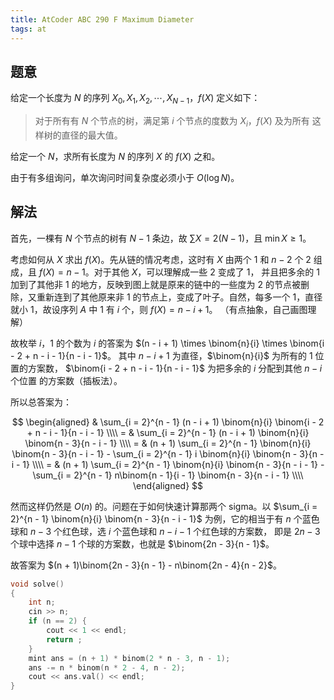 ```yaml
---
title: AtCoder ABC 290 F Maximum Diameter
tags: at
---
```


## 题意

给定一个长度为 $N$ 的序列 $X_0, X_1, X_2, \cdots, X_{N-1}$，$f(X)$ 定义如下：

> 对于所有有 $N$ 个节点的树，满足第 $i$ 个节点的度数为 $X_i$，$f(X)$ 及为所有
> 这样树的直径的最大值。

给定一个 $N$，求所有长度为 $N$ 的序列 $X$ 的 $f(X)$ 之和。

由于有多组询问，单次询问时间复杂度必须小于 $O(\log N)$。

## 解法

首先，一棵有 $N$ 个节点的树有 $N-1$ 条边，故 $\sum X = 2(N - 1)$，且 
$\min{X} \ge 1$。

考虑如何从 $X$ 求出 $f(X)$。先从链的情况考虑，这时有 $X$ 由两个 $1$ 和 $n - 2$
个 $2$ 组成，且 $f(X) = n - 1$。对于其他 $X$，可以理解成一些 $2$ 变成了 $1$，
并且把多余的 $1$ 加到了其他非 $1$ 的地方，反映到图上就是原来的链中的一些度为 $2$
的节点被删除，又重新连到了其他原来非 $1$ 的节点上，变成了叶子。自然，每多一个 
$1$，直径就小 $1$，故设序列 $A$ 中 $1$ 有 $i$ 个，则 $f(X) = n - i + 1$。
（有点抽象，自己画图理解）

故枚举 $i$，$1$ 的个数为 $i$ 的答案为 
$(n - i + 1) \times \binom{n}{i} \times \binom{i - 2 + n - i - 1}{n - i - 1}$。
其中 $n - i + 1$ 为直径，$\binom{n}{i}$ 为所有的 $1$ 位置的方案数，
$\binom{i - 2 + n - i - 1}{n - i - 1}$ 为把多余的 $i$ 分配到其他 $n - i$ 个位置
的方案数（插板法）。

所以总答案为：

$$
\begin{aligned}
  & \sum_{i = 2}^{n - 1} (n - i + 1) \binom{n}{i} \binom{i - 2 + n - i - 1}{n - i - 1} \\\\
= & \sum_{i = 2}^{n - 1} (n - i + 1) \binom{n}{i} \binom{n - 3}{n - i - 1} \\\\
= & (n + 1) \sum_{i = 2}^{n - 1} \binom{n}{i} \binom{n - 3}{n - i - 1} - \sum_{i = 2}^{n - 1} i \binom{n}{i} \binom{n - 3}{n - i - 1} \\\\
= & (n + 1) \sum_{i = 2}^{n - 1} \binom{n}{i} \binom{n - 3}{n - i - 1} - \sum_{i = 2}^{n - 1} n\binom{n - 1}{i - 1} \binom{n - 3}{n - i - 1} \\\\
\end{aligned}
$$

然而这样仍然是 $O(n)$ 的。问题在于如何快速计算那两个 sigma。以 
$\sum_{i = 2}^{n - 1} \binom{n}{i} \binom{n - 3}{n - i - 1}$ 为例，它的相当于有
$n$ 个蓝色球和 $n - 3$ 个红色球，选 $i$ 个蓝色球和 $n - i - 1$ 个红色球的方案数，
即是 $2n - 3$ 个球中选择 $n - 1$ 个球的方案数，也就是 $\binom{2n - 3}{n - 1}$。

故答案为 $(n + 1)\binom{2n - 3}{n - 1} - n\binom{2n - 4}{n - 2}$。

```cpp
void solve()
{
    int n;
    cin >> n;
    if (n == 2) {
        cout << 1 << endl;
        return ;
    }
    mint ans = (n + 1) * binom(2 * n - 3, n - 1);
    ans -= n * binom(n * 2 - 4, n - 2);
    cout << ans.val() << endl;
}
```
